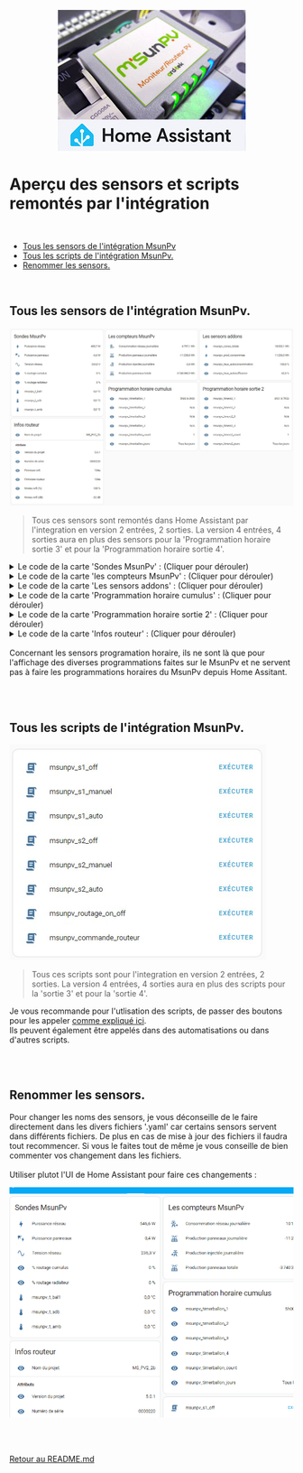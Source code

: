 <p align="center"><img src="/images/msunpv_to_ha.jpg?token=GHSAT0AAAAAACH6VDSSWYHXPXZIN7LRLMMQZJWRDEQ"></p>


# Aperçu des sensors et scripts remontés par l'intégration
</br>

- [Tous les sensors de l'intégration MsunPv](#tous-les-sensors-de-lint%C3%A9gration-msunpv)
- [Tous les scripts de l'intégration MsunPv.](#tous-les-scripts-de-lint%C3%A9gration-msunpv)
- [Renommer les sensors.](/SENSORS%20AND%20SCRIPTS.md#renommer-les-sensors)
</br>
   
## Tous les sensors de l'intégration MsunPv.

![](images/tous_les_sensors_2_2.jpg)

>Tous ces sensors sont remontés dans Home Assistant par l'integration en version 2 entrées, 2 sorties. La version 4 entrées, 4 sorties aura en plus des sensors pour la 'Programmation horaire sortie 3' et pour la 'Programmation horaire sortie 4'.

<details>
  <summary>Le code de la carte 'Sondes MsunPv' : (Cliquer pour dérouler)</summary>

```yml
type: entities
entities:
  - entity: sensor.msunpv_powreso
  - entity: sensor.msunpv_powpv
  - entity: sensor.msunpv_voltres
  - entity: sensor.msunpv_outbal
  - entity: sensor.msunpv_outrad
  - entity: sensor.msunpv_t_bal1
  - entity: sensor.msunpv_t_sdb
  - entity: sensor.msunpv_t_amb
title: Sondes MsunPv
```
</details>
<details>
  <summary>Le code de la carte 'les compteurs MsunPv' : (Cliquer pour dérouler)</summary>

```yml
type: entities
entities:
  - entity: sensor.msunpv_enconso
  - entity: sensor.msunpv_enpv_j
  - entity: sensor.msunpv_eninj
  - entity: sensor.msunpv_enpv_p
title: Les compteurs MsunPv
```
</details>
<details>
  <summary>Le code de la carte 'Les sensors addons' : (Cliquer pour dérouler)</summary>

```yml
type: entities
entities:
  - entity: sensor.msunpv_conso_totale
  - entity: sensor.msunpv_prod_consommee
  - entity: sensor.msunpv_taux_autoconsommation
  - entity: sensor.msunpv_taux_autosuffisance
title: Les sensors addons
```
</details>
<details>
  <summary>Le code de la carte 'Programmation horaire cumulus' : (Cliquer pour dérouler)</summary>

```yml
type: entities
entities:
  - entity: sensor.msunpv_timerballon_1
  - entity: sensor.msunpv_timerballon_2
  - entity: sensor.msunpv_timerballon_3
  - entity: sensor.msunpv_timerballon_4
  - entity: sensor.msunpv_timerballon_count
  - entity: sensor.msunpv_timerballon_jours
title: Programmation horaire cumulus
```
</details>
<details>
  <summary>Le code de la carte 'Programmation horaire sortie 2' : (Cliquer pour dérouler)</summary>

```yml
type: entities
entities:
  - entity: sensor.msunpv_timers2_1
  - entity: sensor.msunpv_timers2_2
  - entity: sensor.msunpv_timers2_3
  - entity: sensor.msunpv_timers2_4
  - entity: sensor.msunpv_timers2_count
  - entity: sensor.msunpv_timers2_jours
title: Programmation horaire sortie 2
```
</details>
<details>
  <summary>Le code de la carte 'Infos routeur' : (Cliquer pour dérouler)</summary>

```yml
type: entities
entities:
  - entity: sensor.msunpv_infos
    name: Nom du projet
  - type: section
    label: Attributs
  - type: attribute
    entity: sensor.msunpv_infos
    name: Version du projet
    attribute: version
  - type: attribute
    entity: sensor.msunpv_infos
    name: Numéro de série
    attribute: num_de_serie
  - type: attribute
    entity: sensor.msunpv_infos
    name: Firmware wifi
    attribute: firmware_wifi
  - type: attribute
    entity: sensor.msunpv_infos
    name: Firmware routeur
    attribute: firmware_routeur
  - type: attribute
    entity: sensor.msunpv_infos
    name: Niveau wifi (%)
    attribute: rssi_percent
    suffix: '%'
  - type: attribute
    entity: sensor.msunpv_infos
    name: Niveau wifi (dB)
    attribute: rssi_db
    suffix: dB
title: Infos routeur
```
</details>

</br>
Concernant les sensors programation horaire, ils ne sont là que pour l'affichage des diverses programmations faites sur le MsunPv et ne servent pas à faire les programmations horaires du MsunPv depuis Home Assitant.

</br></br>

## Tous les scripts de l'intégration MsunPv.

![](images/tous_les_scripts_2_2.jpg)

>Tous ces scripts sont pour l'integration en version 2 entrées, 2 sorties. La version 4 entrées, 4 sorties aura en plus des scripts pour la 'sortie 3' et pour la 'sortie 4'.

Je vous recommande pour l'utlisation des scripts, de passer des boutons pour les appeler [comme expliqué ici](COMMANDES.md#exemple-du-fonctionnement-en-image).</br>
Ils peuvent également être appelés dans des automatisations ou dans d'autres scripts.

</br></br>
## Renommer les sensors.

Pour changer les noms des sensors, je vous déconseille de le faire directement dans les divers fichiers '.yaml' car certains sensors servent dans différents fichiers. De plus en cas de mise à jour des fichiers il faudra tout recommencer. Si vous le faites tout de même je vous conseille de bien commenter vos changement dans les fichiers.</br></br>
Utiliser plutot l'UI de Home Assistant pour faire ces changements :

![](images/renommer_sensors.gif)

</br></br>

[Retour au README.md](README.md#msunpv-to-ha)

</br></br>
